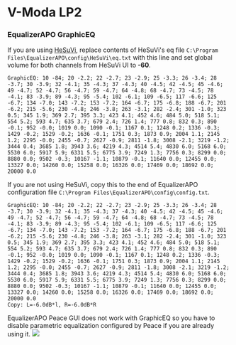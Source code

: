 # V-Moda LP2
### EqualizerAPO GraphicEQ
If you are using [HeSuVi](https://sourceforge.net/projects/hesuvi/), replace contents of HeSuVi's eq file `C:\Program Files\EqualizerAPO\config\HeSuVi\eq.txt` with this line and set global volume for both channels from HeSuVi UI to **-60**.
```
GraphicEQ: 10 -84; 20 -2.2; 22 -2.7; 23 -2.9; 25 -3.3; 26 -3.4; 28 -3.7; 30 -3.9; 32 -4.1; 35 -4.3; 37 -4.3; 40 -4.5; 42 -4.5; 45 -4.6; 49 -4.7; 52 -4.7; 56 -4.7; 59 -4.7; 64 -4.8; 68 -4.7; 73 -4.5; 78 -4.1; 83 -3.9; 89 -4.3; 95 -5.4; 102 -6.1; 109 -6.5; 117 -6.6; 125 -6.7; 134 -7.0; 143 -7.2; 153 -7.2; 164 -6.7; 175 -6.8; 188 -6.7; 201 -6.2; 215 -5.6; 230 -4.8; 246 -3.8; 263 -3.1; 282 -2.4; 301 -1.0; 323 0.5; 345 1.9; 369 2.7; 395 3.3; 423 4.1; 452 4.6; 484 5.0; 518 5.1; 554 5.2; 593 4.7; 635 3.7; 679 2.4; 726 1.4; 777 0.8; 832 0.3; 890 -0.1; 952 -0.0; 1019 0.0; 1090 -0.1; 1167 0.1; 1248 0.2; 1336 -0.3; 1429 -0.2; 1529 -0.2; 1636 -0.1; 1751 0.3; 1873 0.9; 2004 1.1; 2145 1.2; 2295 -0.0; 2455 -0.7; 2627 -0.9; 2811 -1.8; 3008 -2.1; 3219 -1.2; 3444 0.4; 3685 1.8; 3943 3.6; 4219 4.3; 4514 5.4; 4830 6.0; 5168 6.0; 5530 6.0; 5917 5.9; 6331 5.5; 6775 3.9; 7249 1.3; 7756 0.3; 8299 0.0; 8880 0.0; 9502 -0.3; 10167 -1.1; 10879 -0.1; 11640 0.0; 12455 0.0; 13327 0.0; 14260 0.0; 15258 0.0; 16326 0.0; 17469 0.0; 18692 0.0; 20000 0.0
```
If you are not using HeSuVi, copy this to the end of EqualizerAPO configuration file `C:\Program Files\EqualizerAPO\config\config.txt`.
```
GraphicEQ: 10 -84; 20 -2.2; 22 -2.7; 23 -2.9; 25 -3.3; 26 -3.4; 28 -3.7; 30 -3.9; 32 -4.1; 35 -4.3; 37 -4.3; 40 -4.5; 42 -4.5; 45 -4.6; 49 -4.7; 52 -4.7; 56 -4.7; 59 -4.7; 64 -4.8; 68 -4.7; 73 -4.5; 78 -4.1; 83 -3.9; 89 -4.3; 95 -5.4; 102 -6.1; 109 -6.5; 117 -6.6; 125 -6.7; 134 -7.0; 143 -7.2; 153 -7.2; 164 -6.7; 175 -6.8; 188 -6.7; 201 -6.2; 215 -5.6; 230 -4.8; 246 -3.8; 263 -3.1; 282 -2.4; 301 -1.0; 323 0.5; 345 1.9; 369 2.7; 395 3.3; 423 4.1; 452 4.6; 484 5.0; 518 5.1; 554 5.2; 593 4.7; 635 3.7; 679 2.4; 726 1.4; 777 0.8; 832 0.3; 890 -0.1; 952 -0.0; 1019 0.0; 1090 -0.1; 1167 0.1; 1248 0.2; 1336 -0.3; 1429 -0.2; 1529 -0.2; 1636 -0.1; 1751 0.3; 1873 0.9; 2004 1.1; 2145 1.2; 2295 -0.0; 2455 -0.7; 2627 -0.9; 2811 -1.8; 3008 -2.1; 3219 -1.2; 3444 0.4; 3685 1.8; 3943 3.6; 4219 4.3; 4514 5.4; 4830 6.0; 5168 6.0; 5530 6.0; 5917 5.9; 6331 5.5; 6775 3.9; 7249 1.3; 7756 0.3; 8299 0.0; 8880 0.0; 9502 -0.3; 10167 -1.1; 10879 -0.1; 11640 0.0; 12455 0.0; 13327 0.0; 14260 0.0; 15258 0.0; 16326 0.0; 17469 0.0; 18692 0.0; 20000 0.0
Copy: L=-6.0dB*l, R=-6.0dB*R
```
EqualizerAPO Peace GUI does not work with GraphicEQ so you have to disable parametric equalization configured by Peace if you are already using it.
![](https://raw.githubusercontent.com/jaakkopasanen/AutoEq/master/results/SBAF-Serious/headphoncecom/onear/V-Moda%20LP2/V-Moda%20LP2.png)

